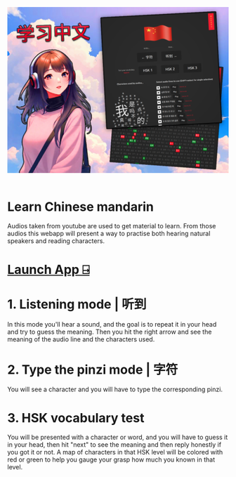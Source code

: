 
<a href="https://learn-chinese-by-listening.vercel.app/"><img  src="./cover.png" alt="cover" /></a>
<br/>
<br/>

# Learn Chinese mandarin  
Audios taken from youtube are used to get material to learn. From those audios this webapp will present a way to practise both hearing natural speakers and reading characters.

# [Launch App ⍈](https://learn-chinese-by-listening.vercel.app/)
 

# 1. Listening mode | 听到
In this mode you'll hear a sound, and the goal is to repeat it in your head and try to guess the meaning. Then you hit the right arrow and see the meaning of the audio line and the characters used. 

# 2. Type the pinzi mode | 字符
You will see a character and you will have to type the corresponding pinzi.

# 3. HSK vocabulary test
You will be presented with a character or word, and you will have to guess it in your head, then hit "next" to see the meaning and then reply honestly if you got it or not. A map of characters in that HSK level will be colored with red or green to help you gauge your grasp how much you known in that level.
